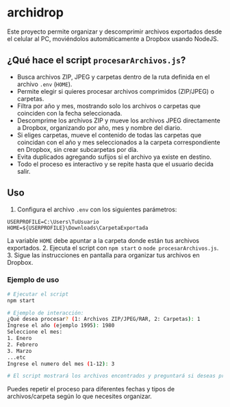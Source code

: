 # archidrop

Este proyecto permite organizar y descomprimir archivos exportados desde el celular al PC, moviéndolos automáticamente a Dropbox usando NodeJS.

## ¿Qué hace el script `procesarArchivos.js`?

- Busca archivos ZIP, JPEG y carpetas dentro de la ruta definida en el archivo `.env` (`HOME`).
- Permite elegir si quieres procesar archivos comprimidos (ZIP/JPEG) o carpetas.
- Filtra por año y mes, mostrando solo los archivos o carpetas que coinciden con la fecha seleccionada.
- Descomprime los archivos ZIP y mueve los archivos JPEG directamente a Dropbox, organizando por año, mes y nombre del diario.
- Si eliges carpetas, mueve el contenido de todas las carpetas que coincidan con el año y mes seleccionados a la carpeta correspondiente en Dropbox, sin crear subcarpetas por día.
- Evita duplicados agregando sufijos si el archivo ya existe en destino.
- Todo el proceso es interactivo y se repite hasta que el usuario decida salir.

## Uso

1. Configura el archivo `.env` con los siguientes parámetros:



```properties
USERPROFILE=C:\Users\TuUsuario
HOME=${USERPROFILE}\Downloads\CarpetaExportada
```

La variable `HOME` debe apuntar a la carpeta donde están tus archivos exportados.
2. Ejecuta el script con `npm start` o `node procesarArchivos.js`.
3. Sigue las instrucciones en pantalla para organizar tus archivos en Dropbox.

### Ejemplo de uso

```bash
# Ejecutar el script
npm start

# Ejemplo de interacción:
¿Qué desea procesar? (1: Archivos ZIP/JPEG/RAR, 2: Carpetas): 1
Ingrese el año (ejemplo 1995): 1980
Seleccione el mes:
1. Enero
2. Febrero
3. Marzo
...etc
Ingrese el numero del mes (1-12): 3

# El script mostrará los archivos encontrados y preguntará si deseas procesarlos.
```

Puedes repetir el proceso para diferentes fechas y tipos de archivos/carpeta según lo que necesites organizar.
